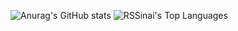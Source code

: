 ![Anurag's GitHub stats](https://github-readme-stats.vercel.app/api?username=RSSinai&show_icons=true&theme=transparent)
![RSSinai's Top Languages](https://github-readme-stats.vercel.app/api/top-langs/?username=RSSinai&theme=vue-dark&show_icons=true&hide_border=true&layout=compact)
